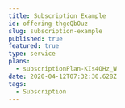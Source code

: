 ```yaml
---
title: Subscription Example
id: offering-thgcQbOuz
slug: subscription-example
published: true
featured: true
type: service
plans:
  - subscriptionPlan-KIs4QHz_W
date: 2020-04-12T07:32:30.628Z
tags:
  - Subscription
---
```

